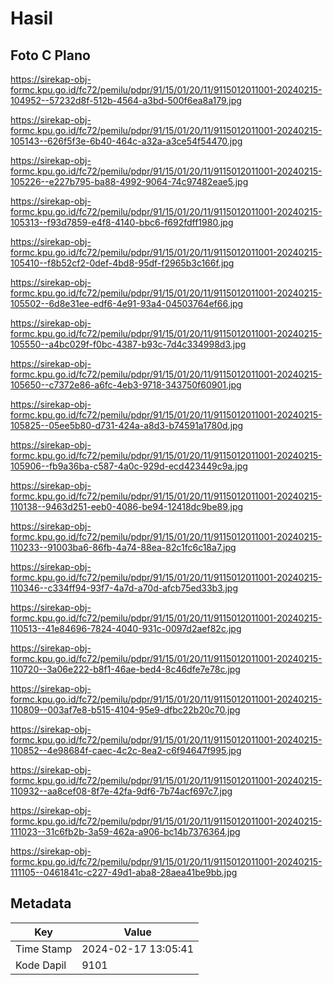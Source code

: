 # Hasil

## Foto C Plano

https://sirekap-obj-formc.kpu.go.id/fc72/pemilu/pdpr/91/15/01/20/11/9115012011001-20240215-104952--57232d8f-512b-4564-a3bd-500f6ea8a179.jpg

https://sirekap-obj-formc.kpu.go.id/fc72/pemilu/pdpr/91/15/01/20/11/9115012011001-20240215-105143--626f5f3e-6b40-464c-a32a-a3ce54f54470.jpg

https://sirekap-obj-formc.kpu.go.id/fc72/pemilu/pdpr/91/15/01/20/11/9115012011001-20240215-105226--e227b795-ba88-4992-9064-74c97482eae5.jpg

https://sirekap-obj-formc.kpu.go.id/fc72/pemilu/pdpr/91/15/01/20/11/9115012011001-20240215-105313--f93d7859-e4f8-4140-bbc6-f692fdff1980.jpg

https://sirekap-obj-formc.kpu.go.id/fc72/pemilu/pdpr/91/15/01/20/11/9115012011001-20240215-105410--f8b52cf2-0def-4bd8-95df-f2965b3c166f.jpg

https://sirekap-obj-formc.kpu.go.id/fc72/pemilu/pdpr/91/15/01/20/11/9115012011001-20240215-105502--6d8e31ee-edf6-4e91-93a4-04503764ef66.jpg

https://sirekap-obj-formc.kpu.go.id/fc72/pemilu/pdpr/91/15/01/20/11/9115012011001-20240215-105550--a4bc029f-f0bc-4387-b93c-7d4c334998d3.jpg

https://sirekap-obj-formc.kpu.go.id/fc72/pemilu/pdpr/91/15/01/20/11/9115012011001-20240215-105650--c7372e86-a6fc-4eb3-9718-343750f60901.jpg

https://sirekap-obj-formc.kpu.go.id/fc72/pemilu/pdpr/91/15/01/20/11/9115012011001-20240215-105825--05ee5b80-d731-424a-a8d3-b74591a1780d.jpg

https://sirekap-obj-formc.kpu.go.id/fc72/pemilu/pdpr/91/15/01/20/11/9115012011001-20240215-105906--fb9a36ba-c587-4a0c-929d-ecd423449c9a.jpg

https://sirekap-obj-formc.kpu.go.id/fc72/pemilu/pdpr/91/15/01/20/11/9115012011001-20240215-110138--9463d251-eeb0-4086-be94-12418dc9be89.jpg

https://sirekap-obj-formc.kpu.go.id/fc72/pemilu/pdpr/91/15/01/20/11/9115012011001-20240215-110233--91003ba6-86fb-4a74-88ea-82c1fc6c18a7.jpg

https://sirekap-obj-formc.kpu.go.id/fc72/pemilu/pdpr/91/15/01/20/11/9115012011001-20240215-110346--c334ff94-93f7-4a7d-a70d-afcb75ed33b3.jpg

https://sirekap-obj-formc.kpu.go.id/fc72/pemilu/pdpr/91/15/01/20/11/9115012011001-20240215-110513--41e84696-7824-4040-931c-0097d2aef82c.jpg

https://sirekap-obj-formc.kpu.go.id/fc72/pemilu/pdpr/91/15/01/20/11/9115012011001-20240215-110720--3a06e222-b8f1-46ae-bed4-8c46dfe7e78c.jpg

https://sirekap-obj-formc.kpu.go.id/fc72/pemilu/pdpr/91/15/01/20/11/9115012011001-20240215-110809--003af7e8-b515-4104-95e9-dfbc22b20c70.jpg

https://sirekap-obj-formc.kpu.go.id/fc72/pemilu/pdpr/91/15/01/20/11/9115012011001-20240215-110852--4e98684f-caec-4c2c-8ea2-c6f94647f995.jpg

https://sirekap-obj-formc.kpu.go.id/fc72/pemilu/pdpr/91/15/01/20/11/9115012011001-20240215-110932--aa8cef08-8f7e-42fa-9df6-7b74acf697c7.jpg

https://sirekap-obj-formc.kpu.go.id/fc72/pemilu/pdpr/91/15/01/20/11/9115012011001-20240215-111023--31c6fb2b-3a59-462a-a906-bc14b7376364.jpg

https://sirekap-obj-formc.kpu.go.id/fc72/pemilu/pdpr/91/15/01/20/11/9115012011001-20240215-111105--0461841c-c227-49d1-aba8-28aea41be9bb.jpg


## Metadata

| Key        | Value               |
| ---------- | ------------------- |
| Time Stamp | 2024-02-17 13:05:41 |
| Kode Dapil | 9101                |



